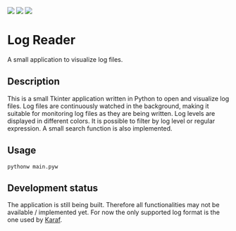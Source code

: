 ![](https://img.shields.io/github/pipenv/locked/python-version/CokieForever/LogReader)
![](https://img.shields.io/github/license/CokieForever/LogReader)
![](https://img.shields.io/github/workflow/status/CokieForever/LogReader/Build)

# Log Reader

A small application to visualize log files.

## Description

This is a small Tkinter application written in Python to open and visualize log files.
Log files are continuously watched in the background, making it suitable for monitoring log files as they are being
written.
Log levels are displayed in different colors. It is possible to filter by log level or regular expression. A small
search function is also implemented.

## Usage

`pythonw main.pyw`

## Development status

The application is still being built. Therefore all functionalities may not be available / implemented yet.
For now the only supported log format is the one used by [Karaf](https://karaf.apache.org/manual/latest/#_log).
